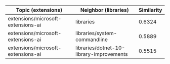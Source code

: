 | Topic (extensions) | Neighbor (libraries) | Similarity |
|-------------|-------------------|------------|
| extensions/microsoft-extensions-ai | libraries | 0.6324 |
| extensions/microsoft-extensions-ai | libraries/system-commandline | 0.5889 |
| extensions/microsoft-extensions-ai | libraries/dotnet-10-library-improvements | 0.5515 |
